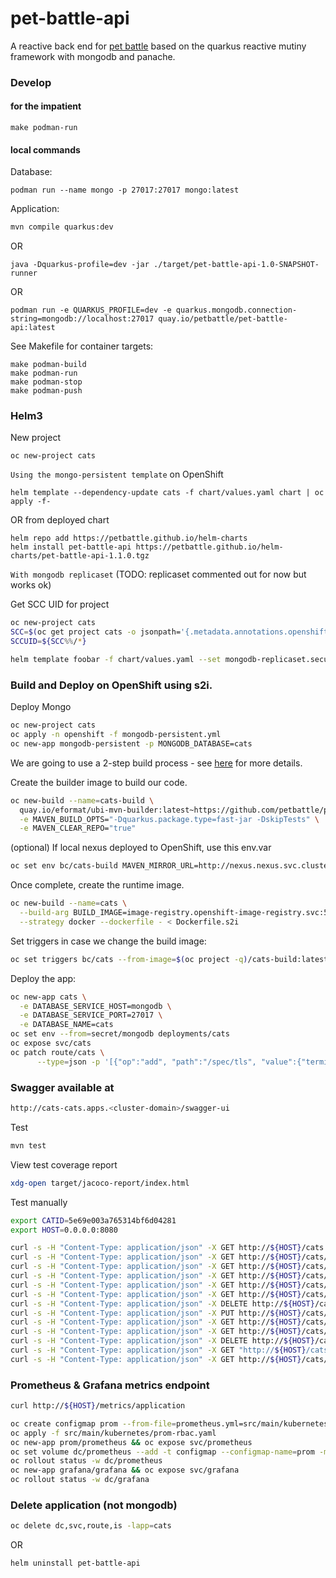 # pet-battle-api

A reactive back end for [pet battle](http://petbattle.app) based on the quarkus reactive mutiny framework with mongodb and panache. 

### Develop

#### for the impatient

```
make podman-run
```
 
#### local commands

Database:
```
podman run --name mongo -p 27017:27017 mongo:latest
```

Application:
```bash
mvn compile quarkus:dev
```
OR
```
java -Dquarkus-profile=dev -jar ./target/pet-battle-api-1.0-SNAPSHOT-runner
```
OR
```
podman run -e QUARKUS_PROFILE=dev -e quarkus.mongodb.connection-string=mongodb://localhost:27017 quay.io/petbattle/pet-battle-api:latest
```

See Makefile for container targets:
```
make podman-build
make podman-run
make podman-stop
make podman-push
```

### Helm3

New project
```
oc new-project cats
```

`Using the mongo-persistent template` on OpenShift
```
helm template --dependency-update cats -f chart/values.yaml chart | oc apply -f-
```

OR from deployed chart
```
helm repo add https://petbattle.github.io/helm-charts
helm install pet-battle-api https://petbattle.github.io/helm-charts/pet-battle-api-1.1.0.tgz 
```

`With mongodb replicaset` (TODO: replicaset commented out for now but works ok)

Get SCC UID for project
```bash
oc new-project cats
SCC=$(oc get project cats -o jsonpath='{.metadata.annotations.openshift\.io/sa\.scc\.uid-range}')
SCCUID=${SCC%%/*}

helm template foobar -f chart/values.yaml --set mongodb-replicaset.securityContext.fsGroup=$SCCUID --set mongodb-replicaset.securityContext.runAsUser=$SCCUID --set mongodb-replicaset.persistentVolume.storageClass=gp2 --set mongodb-replicaset.persistentVolume.size=1Gi chart | oc apply -f-
```

### Build and Deploy on OpenShift using s2i.

Deploy Mongo
```bash
oc new-project cats
oc apply -n openshift -f mongodb-persistent.yml
oc new-app mongodb-persistent -p MONGODB_DATABASE=cats
```

We are going to use a 2-step build process - see [here](https://eformat.github.io/ubi-mvn-builder) for more details.

Create the builder image to build our code.
```bash
oc new-build --name=cats-build \
  quay.io/eformat/ubi-mvn-builder:latest~https://github.com/petbattle/pet-battle-api \
  -e MAVEN_BUILD_OPTS="-Dquarkus.package.type=fast-jar -DskipTests" \
  -e MAVEN_CLEAR_REPO="true"
```

(optional) If local nexus deployed to OpenShift, use this env.var
```bash
oc set env bc/cats-build MAVEN_MIRROR_URL=http://nexus.nexus.svc.cluster.local:8081/repository/maven-public/
```

Once complete, create the runtime image.
```bash
oc new-build --name=cats \
  --build-arg BUILD_IMAGE=image-registry.openshift-image-registry.svc:5000/$(oc project -q)/cats-build:latest \
  --strategy docker --dockerfile - < Dockerfile.s2i
```

Set triggers in case we change the build image:
```bash
oc set triggers bc/cats --from-image=$(oc project -q)/cats-build:latest
```

Deploy the app:
```bash
oc new-app cats \
  -e DATABASE_SERVICE_HOST=mongodb \
  -e DATABASE_SERVICE_PORT=27017 \
  -e DATABASE_NAME=cats
oc set env --from=secret/mongodb deployments/cats
oc expose svc/cats
oc patch route/cats \
      --type=json -p '[{"op":"add", "path":"/spec/tls", "value":{"termination":"edge","insecureEdgeTerminationPolicy":"Redirect"}}]'
```

### Swagger available at
```bash
http://cats-cats.apps.<cluster-domain>/swagger-ui
```

Test
```bash
mvn test
```

View test coverage report
```bash
xdg-open target/jacoco-report/index.html
```

Test manually
```bash
export CATID=5e69e003a765314bf6d04281
export HOST=0.0.0.0:8080

curl -s -H "Content-Type: application/json" -X GET http://${HOST}/cats | jq .
curl -s -H "Content-Type: application/json" -X GET http://${HOST}/cats/ids | jq .
curl -s -H "Content-Type: application/json" -X GET http://${HOST}/cats/count | jq .
curl -s -H "Content-Type: application/json" -X GET http://${HOST}/cats/${CATID} | jq .
curl -s -H "Content-Type: application/json" -X GET http://${HOST}/cats/${CATID} | jq ".id"
curl -s -H "Content-Type: application/json" -X GET http://${HOST}/cats/${CATID} | jq ".count"
curl -s -H "Content-Type: application/json" -X DELETE http://${HOST}/cats/${CATID}
curl -s -H "Content-Type: application/json" -X PUT http://${HOST}/cats/${CATID}
curl -s -H "Content-Type: application/json" -X GET http://${HOST}/cats/${CATID} | jq ".image" | sed -e 's|"||g' | base64 -d > ~/Pictures/foo.png
curl -s -H "Content-Type: application/json" -X GET http://${HOST}/cats/topcats | jq ".[].count"
curl -s -H "Content-Type: application/json" -X DELETE http://${HOST}/cats/kittykiller
curl -s -H "Content-Type: application/json" -X GET "http://${HOST}/cats/datatable?draw=1&start=0&length=10&search\[value\]=" | jq
curl -s -H "Content-Type: application/json" -X GET http://${HOST}/cats/loadlitter
```

### Prometheus & Grafana metrics endpoint
```bash
curl http://${HOST}/metrics/application
```

```bash
oc create configmap prom --from-file=prometheus.yml=src/main/kubernetes/prometheus.yml
oc apply -f src/main/kubernetes/prom-rbac.yaml
oc new-app prom/prometheus && oc expose svc/prometheus
oc set volume dc/prometheus --add -t configmap --configmap-name=prom -m /etc/prometheus/prometheus.yml --sub-path=prometheus.yml
oc rollout status -w dc/prometheus
oc new-app grafana/grafana && oc expose svc/grafana
oc rollout status -w dc/grafana
```

### Delete application (not mongodb)
```bash
oc delete dc,svc,route,is -lapp=cats
```
OR
```git exclude
helm uninstall pet-battle-api
```

